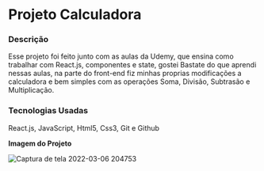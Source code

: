 <h1>Projeto Calculadora</h1>

<h3>Descrição</h3>
<p>
  Esse projeto foi feito junto com as aulas da Udemy, que ensina como trabalhar com React.js, componentes e state,
  gostei Bastate do que aprendi nessas aulas, na parte do front-end fiz minhas proprias modificações
  a calculadora e bem simples com as operações Soma, Divisão, Subtrasão e Multiplicação.
</p>

<h3>Tecnologias Usadas</h3>

<p>React.js, JavaScript, Html5, Css3, Git e Github</p>

<strong>Imagem do Projeto</strong>


<img>![Captura de tela 2022-03-06 204753](https://user-images.githubusercontent.com/87048226/156948015-635a5cb4-e73d-4b2a-809a-d92749bf4027.png)
</img>
